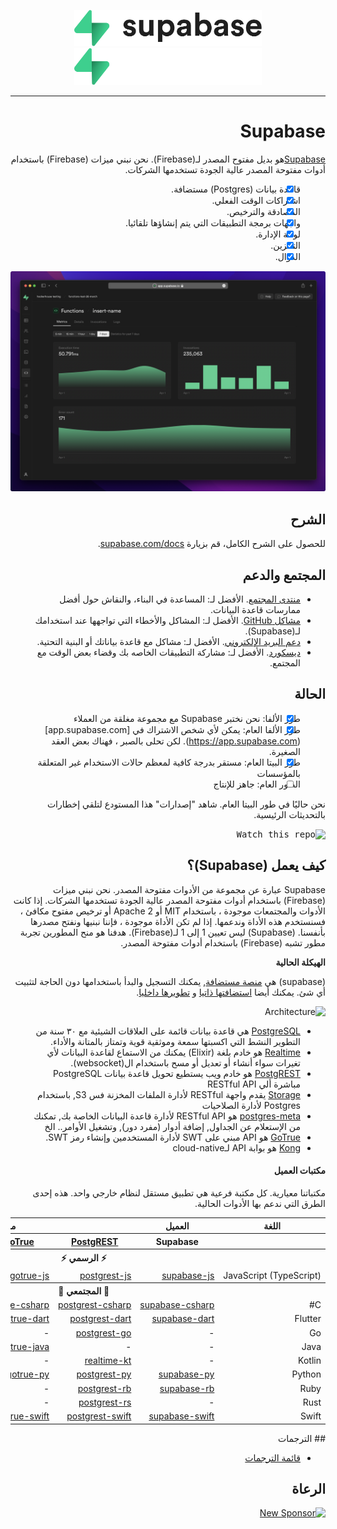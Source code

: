 <div style="direction: rtl;" dir="rtl">

<p align="center">
<img width="300" src="https://raw.githubusercontent.com/supabase/supabase/master/packages/common/assets/images/supabase-logo-wordmark--light.svg#gh-light-mode-only">
<img width="300" src="https://raw.githubusercontent.com/supabase/supabase/master/packages/common/assets/images/supabase-logo-wordmark--dark.svg#gh-dark-mode-only">
</p>

---

# Supabase

[Supabase](https://supabase.com)هو بديل مفتوح المصدر لـ(Firebase). نحن نبني ميزات (Firebase) باستخدام أدوات مفتوحة المصدر عالية الجودة تستخدمها الشركات.

- [x] قاعدة بيانات (Postgres) مستضافة.
- [x] اشتراكات الوقت الفعلي.
- [x] المصادقة والترخيص.
- [x] واجهات برمجة التطبيقات التي يتم إنشاؤها تلقائيا.
- [x] لوحة الإدارة.
- [x] التخزين.
- [x] الدوال.

![Supabase Dashboard](https://raw.githubusercontent.com/supabase/supabase/master/apps/www/public/images/github/supabase-dashboard.png)

## الشرح

للحصول على الشرح الكامل، قم بزيارة [supabase.com/docs](https://supabase.com/docs).

## المجتمع والدعم

- [منتدى المجتمع](https://github.com/supabase/supabase/discussions). الأفضل لـ: المساعدة في البناء، والنقاش حول أفضل ممارسات قاعدة البيانات.
- [مشاكل GitHub](https://github.com/supabase/supabase/issues). الأفضل لـ: المشاكل والأخطاء التي تواجهها عند استخدامك لـ(Supabase).
- [دعم البريد الإلكتروني](https://supabase.com/docs/support#business-support). الأفضل لـ: مشاكل مع قاعدة بياناتك أو البنية التحتية.
- [ديسكورد](https://discord.supabase.com/). الأفضل لـ: مشاركة التطبيقات الخاصه بك وقضاء بعض الوقت مع المجتمع.

## الحالة

- [x] طور الألفا: نحن نختبر Supabase مع مجموعة مغلقة من العملاء
- [x] طور الألفا العام: يمكن لأي شخص الاشتراك في [app.supabase.com] (https://app.supabase.com). لكن تحلى بالصبر ، فهناك بعض العقد الصغيرة.
- [x] طور البيتا العام: مستقر بدرجة كافية لمعظم حالات الاستخدام غير المتعلقة بالمؤسسات
- [ ] الطور العام: جاهز للإنتاج

نحن حاليًا في طور البيتا العام. شاهد "إصدارات" هذا المستودع لتلقي إخطارات بالتحديثات الرئيسية.

<kbd><img src="https://raw.githubusercontent.com/supabase/supabase/d5f7f413ab356dc1a92075cb3cee4e40a957d5b1/web/static/watch-repo.gif" alt="Watch this repo"/></kbd>

## كيف يعمل (Supabase)؟

Supabase عبارة عن مجموعة من الأدوات مفتوحة المصدر. نحن نبني ميزات (Firebase) باستخدام أدوات مفتوحة المصدر عالية الجودة تستخدمها الشركات. إذا كانت الأدوات والمجتمعات موجودة ، باستخدام MIT أو Apache 2 أو ترخيص مفتوح مكافئ ، فسنستخدم هذه الأداة وندعمها. إذا لم تكن الأداة موجودة ، فإننا نبنيها ونفتح مصدرها بأنفسنا. (Supabase) ليس تعيين 1 إلى 1 لـ(Firebase). هدفنا هو منح المطورين تجربة مطور تشبه (Firebase) باستخدام أدوات مفتوحة المصدر.

**الهيكلة الحالية**

(supabase) هي [منصة مستضافة](https://app.supabase.com), يمكنك التسجيل والبدأ باستخدامها دون الحاجة لتثبيت أي شئ. يمكنك أيضا [استضافتها ذاتيا](https://supabase.com/docs/guides/hosting/overview) و [تطويرها داخليا](https://supabase.com/docs/guides/local-development).

![Architecture](https://user-images.githubusercontent.com/70828596/187547862-ffa9d058-0c3a-4851-a3e7-92ccfca4b596.png)

- [PostgreSQL](https://www.postgresql.org/) هي قاعدة بيانات قائمة على العلاقات الشيئية مع ٣٠ سنة من التطوير النشط التي اكسبتها سمعة وموثقية قوية وتمتاز بالمتانة والأداء.
- [Realtime](https://github.com/supabase/realtime) هو خادم بلغة (Elixir) يمكنك من الاستماع لقاعدة البيانات لأي تغيرات سواء أنشاء أو تعديل أو مسح باستخدام ال(websocket).
- [PostgREST](http://postgrest.org/) هو خادم ويب يستطيع تحويل قاعدة بيانات PostgreSQL مباشرة ألي RESTful API
- [Storage](https://github.com/supabase/storage-api) يقدم واجهة RESTful لأدارة الملفات المخزنة فس S3, باستخدام Postgres لأدارة الصلاحيات
- [postgres-meta](https://github.com/supabase/postgres-meta) هو RESTful API لأدارة قاعدة البيانات الخاصة بك, تمكنك من الإستعلام عن الجداول, إضافة أدوار (مفرد دور), وتشغيل الأوامر.. الخ
- [GoTrue](https://github.com/netlify/gotrue) هو API مبني على SWT لأدارة المستخدمين وإنشاء رمز SWT.
- [Kong](https://github.com/Kong/kong) هو بوابة API لـcloud-native

#### مكتبات العميل

مكتباتنا معيارية. كل مكتبة فرعية هي تطبيق مستقل لنظام خارجي واحد. هذه إحدى الطرق التي ندعم بها الأدوات الحالية.

<table style="table-layout:fixed; white-space: nowrap;">
  <tr>
    <th>اللغة</th>
    <th>العميل</th>
    <th colspan="4">مميزات العميل</th>
  </tr>
  <tr>
    <th></th>
    <th>Supabase</th>
    <th><a href="https://github.com/postgrest/postgrest" target="_blank" rel="noopener noreferrer">PostgREST</a></th>
    <th><a href="https://github.com/supabase/gotrue" target="_blank" rel="noopener noreferrer">GoTrue</a></th>
    <th><a href="https://github.com/supabase/realtime" target="_blank" rel="noopener noreferrer">Realtime</a></th>
    <th><a href="https://github.com/supabase/storage-api" target="_blank" rel="noopener noreferrer">Storage</a></th>
  </tr>
  <!-- TEMPLATE FOR NEW ROW -->
  <!-- START ROW
  <tr>
    <td>lang</td>
    <td><a href="https://github.com/supabase-community/supabase-lang" target="_blank" rel="noopener noreferrer">supabase-lang</a></td>
    <td><a href="https://github.com/supabase-community/postgrest-lang" target="_blank" rel="noopener noreferrer">postgrest-lang</a></td>
    <td><a href="https://github.com/supabase-community/gotrue-lang" target="_blank" rel="noopener noreferrer">gotrue-lang</a></td>
    <td><a href="https://github.com/supabase-community/realtime-lang" target="_blank" rel="noopener noreferrer">realtime-lang</a></td>
    <td><a href="https://github.com/supabase-community/storage-lang" target="_blank" rel="noopener noreferrer">storage-lang</a></td>
  </tr>
  END ROW -->
  <th colspan="6">⚡️ الرسمي ⚡️</th>
  <tr>
    <td>JavaScript (TypeScript)</td>
    <td><a href="https://github.com/supabase/supabase-js" target="_blank" rel="noopener noreferrer">supabase-js</a></td>
    <td><a href="https://github.com/supabase/postgrest-js" target="_blank" rel="noopener noreferrer">postgrest-js</a></td>
    <td><a href="https://github.com/supabase/gotrue-js" target="_blank" rel="noopener noreferrer">gotrue-js</a></td>
    <td><a href="https://github.com/supabase/realtime-js" target="_blank" rel="noopener noreferrer">realtime-js</a></td>
    <td><a href="https://github.com/supabase/storage-js" target="_blank" rel="noopener noreferrer">storage-js</a></td>
  </tr>
  <th colspan="6">💚 المجتمعي 💚</th>
  <tr>
    <td>C#</td>
    <td><a href="https://github.com/supabase-community/supabase-csharp" target="_blank" rel="noopener noreferrer">supabase-csharp</a></td>
    <td><a href="https://github.com/supabase-community/postgrest-csharp" target="_blank" rel="noopener noreferrer">postgrest-csharp</a></td>
    <td><a href="https://github.com/supabase-community/gotrue-csharp" target="_blank" rel="noopener noreferrer">gotrue-csharp</a></td>
    <td><a href="https://github.com/supabase-community/realtime-csharp" target="_blank" rel="noopener noreferrer">realtime-csharp</a></td>
    <td>-</td>
  </tr>
  <tr>
    <td>Flutter</td>
    <td><a href="https://github.com/supabase/supabase-flutter" target="_blank" rel="noopener noreferrer">supabase-dart</a></td>
    <td><a href="https://github.com/supabase/postgrest-dart" target="_blank" rel="noopener noreferrer">postgrest-dart</a></td>
    <td><a href="https://github.com/supabase/gotrue-dart" target="_blank" rel="noopener noreferrer">gotrue-dart</a></td>
    <td><a href="https://github.com/supabase/realtime-dart" target="_blank" rel="noopener noreferrer">realtime-dart</a></td>
    <td><a href="https://github.com/supabase/storage-dart" target="_blank" rel="noopener noreferrer">storage-dart</a></td>
  </tr>
  <tr>
    <td>Go</td>
    <td>-</td>
    <td><a href="https://github.com/supabase-community/postgrest-go" target="_blank" rel="noopener noreferrer">postgrest-go</a></td>
    <td>-</td>
    <td>-</td>
    <td>-</td>
  </tr>
  <tr>
    <td>Java</td>
    <td>-</td>
    <td>-</td>
    <td><a href="https://github.com/supabase-community/gotrue-java" target="_blank" rel="noopener noreferrer">gotrue-java</a></td>
    <td>-</td>
    <td>-</td>
  </tr>
  <tr>
    <td>Kotlin</td>
    <td>-</td>
    <td><a href="https://github.com/supabase-community/supabase-kt/tree/master/Realtime" target="_blank" rel="noopener noreferrer">realtime-kt</a></td>
    <td>-</td>
    <td>-</td>
  </tr>
  <tr>
    <td>Python</td>
    <td><a href="https://github.com/supabase-community/supabase-py" target="_blank" rel="noopener noreferrer">supabase-py</a></td>
    <td><a href="https://github.com/supabase-community/postgrest-py" target="_blank" rel="noopener noreferrer">postgrest-py</a></td>
    <td><a href="https://github.com/supabase-community/gotrue-py" target="_blank" rel="noopener noreferrer">gotrue-py</a></td>
    <td><a href="https://github.com/supabase-community/realtime-py" target="_blank" rel="noopener noreferrer">realtime-py</a></td>
    <td>-</td>
  </tr>
  <tr>
    <td>Ruby</td>
    <td><a href="https://github.com/supabase-community/supabase-rb" target="_blank" rel="noopener noreferrer">supabase-rb</a></td>
    <td><a href="https://github.com/supabase-community/postgrest-rb" target="_blank" rel="noopener noreferrer">postgrest-rb</a></td>
    <td>-</td>
    <td>-</td>
    <td>-</td>
  </tr>
  <tr>
    <td>Rust</td>
    <td>-</td>
    <td><a href="https://github.com/supabase-community/postgrest-rs" target="_blank" rel="noopener noreferrer">postgrest-rs</a></td>
    <td>-</td>
    <td>-</td>
    <td>-</td>
  </tr>
  <tr>
    <td>Swift</td>
    <td><a href="https://github.com/supabase-community/supabase-swift" target="_blank" rel="noopener noreferrer">supabase-swift</a></td>
    <td><a href="https://github.com/supabase-community/postgrest-swift" target="_blank" rel="noopener noreferrer">postgrest-swift</a></td>
    <td><a href="https://github.com/supabase-community/gotrue-swift" target="_blank" rel="noopener noreferrer">gotrue-swift</a></td>
    <td><a href="https://github.com/supabase-community/realtime-swift" target="_blank" rel="noopener noreferrer">realtime-swift</a></td>
    <td><a href="https://github.com/supabase-community/storage-swift" target="_blank" rel="noopener noreferrer">storage-swift</a></td>
  </tr>
</table>
## الترجمات

- [قائمة الترجمات](/i18n/languages.md) <!--- Keep only this -->

## الرعاة

[![New Sponsor](https://user-images.githubusercontent.com/10214025/90518111-e74bbb00-e198-11ea-8f88-c9e3c1aa4b5b.png)](https://github.com/sponsors/supabase)

</div>
